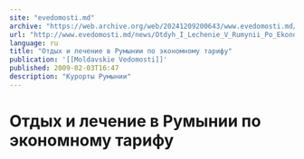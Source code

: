 ```yaml
---
site: "evedomosti.md"
archive: "https://web.archive.org/web/20241209200643/www.evedomosti.md/news/Otdyh_I_Lechenie_V_Rumynii_Po_Ekonomnomu_Tarifu"
url: "http://www.evedomosti.md/news/Otdyh_I_Lechenie_V_Rumynii_Po_Ekonomnomu_Tarifu"
language: ru
title: "Отдых и лечение в Румынии по экономному тарифу"
publication: '[[Moldavskie Vedomosti]]'
published: 2009-02-03T16:47
description: "Курорты Румынии"
---
```


# Отдых и лечение в Румынии по экономному тарифу

